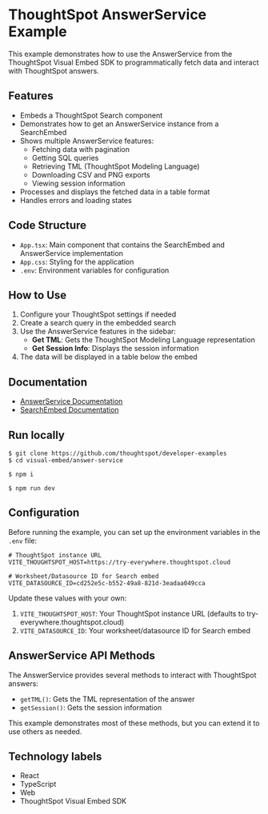 # ThoughtSpot AnswerService Example

This example demonstrates how to use the AnswerService from the ThoughtSpot Visual Embed SDK to programmatically fetch data and interact with ThoughtSpot answers.

## Features

- Embeds a ThoughtSpot Search component
- Demonstrates how to get an AnswerService instance from a SearchEmbed
- Shows multiple AnswerService features:
  - Fetching data with pagination
  - Getting SQL queries
  - Retrieving TML (ThoughtSpot Modeling Language)
  - Downloading CSV and PNG exports
  - Viewing session information
- Processes and displays the fetched data in a table format
- Handles errors and loading states

## Code Structure

- `App.tsx`: Main component that contains the SearchEmbed and AnswerService implementation
- `App.css`: Styling for the application
- `.env`: Environment variables for configuration

## How to Use

1. Configure your ThoughtSpot settings if needed
2. Create a search query in the embedded search
3. Use the AnswerService features in the sidebar:
   - **Get TML**: Gets the ThoughtSpot Modeling Language representation
   - **Get Session Info**: Displays the session information
4. The data will be displayed in a table below the embed

## Documentation
- [AnswerService Documentation](https://developers.thoughtspot.com/docs/Class_AnswerService)
- [SearchEmbed Documentation](https://developers.thoughtspot.com/docs/?pageid=search-embed)

## Run locally

```
$ git clone https://github.com/thoughtspot/developer-examples
$ cd visual-embed/answer-service
```
```
$ npm i
```
```
$ npm run dev
```

## Configuration

Before running the example, you can set up the environment variables in the `.env` file:

```
# ThoughtSpot instance URL
VITE_THOUGHTSPOT_HOST=https://try-everywhere.thoughtspot.cloud

# Worksheet/Datasource ID for Search embed
VITE_DATASOURCE_ID=cd252e5c-b552-49a8-821d-3eadaa049cca
```

Update these values with your own:

1. `VITE_THOUGHTSPOT_HOST`: Your ThoughtSpot instance URL (defaults to try-everywhere.thoughtspot.cloud)
2. `VITE_DATASOURCE_ID`: Your worksheet/datasource ID for Search embed

## AnswerService API Methods

The AnswerService provides several methods to interact with ThoughtSpot answers:

- `getTML()`: Gets the TML representation of the answer
- `getSession()`: Gets the session information

This example demonstrates most of these methods, but you can extend it to use others as needed.

## Technology labels

- React
- TypeScript
- Web
- ThoughtSpot Visual Embed SDK
